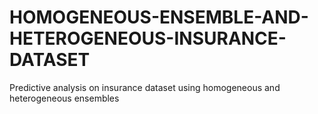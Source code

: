 # HOMOGENEOUS-ENSEMBLE-AND-HETEROGENEOUS-INSURANCE-DATASET
Predictive analysis on insurance dataset using homogeneous and heterogeneous ensembles
